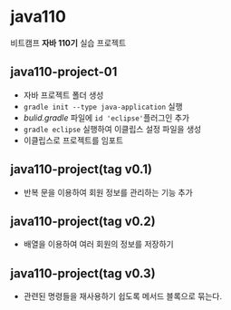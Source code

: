 # java110
비트캠프 **자바 110기** 실습 프로젝트 

## java110-project-01
- 자바 프로젝트 폴더 생성
- `gradle init --type java-application` 실행
- *bulid.gradle* 파일에 `id 'eclipse'`플러그인 추가
- `gradle eclipse` 실행하여 이클립스 설정 파일을 생성
- 이클립스로 프로젝트를 임포트

## java110-project(tag v0.1)
- 반복 문을 이용하여 회원 정보를 관리하는 기능 추가

## java110-project(tag v0.2)
- 배열을 이용하여 여러 회원의 정보를 저장하기

## java110-project(tag v0.3)
- 관련된 명령들을 재사용하기 쉽도록 메서드 블록으로 묶는다.